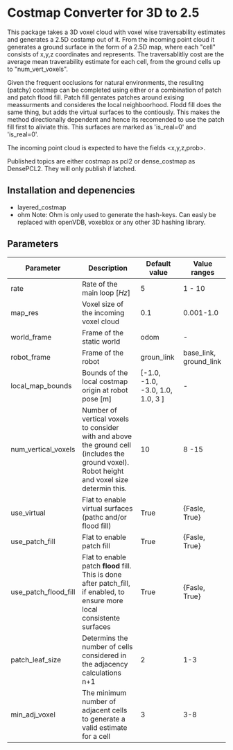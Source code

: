 # Costmap Converter for 3D to 2.5 

This package takes a 3D voxel cloud with voxel wise traversability estimates and generates a 2.5D costamp out of it. From the incoming point cloud it generates a ground surface in the form of a 2.5D map, where each "cell" consists of x,y,z coordinates and represents. The traversablitliy cost are the average mean traverability estimate for each cell, from the ground cells up to "num_vert_voxels".

Given the frequent occlusions for natural environments, the resulitng (patchy) costmap can be completed using either or a combination of patch and patch flood fill. Patch fill genrates patches around exising meassurments and consideres the local neighboorhood. Flodd fill does the same thing, but adds the virtual surfaces to the contiously. This makes the method directionally dependent and hence its recomended to use the patch fill first to aliviate this. This surfaces are marked as 'is_real=0' and 'is_real=0'.

The incoming point cloud is expected to have the fields <x,y,z,prob>. 

Published topics are either costmap as pcl2 or dense_costmap as DensePCL2. They will only publish if latched. 

## Installation and depenencies
- layered_costmap
- ohm
Note: Ohm is only used to generate the hash-keys. Can easly be replaced with openVDB, voxeblox or any other 3D hashing library.

## Parameters

| Parameter | Description | Default value | Value ranges | 
| -------- | ------- |  -------- | ------- |
|  rate | Rate of the main loop $[Hz]$ | 5  | 1 - 10 |
| map_res | Voxel size of the incoming voxel cloud | 0.1 | 0.001-1.0 |
| world_frame | Frame of the static world | odom | - |
| robot_frame | Frame of the robot | groun_link | base_link, ground_link |
| local_map_bounds | Bounds of the local costmap origin at robot pose [m]| [-1.0, -1.0, -3.0, 1.0, 1.0, 3 ] | - |
| num_vertical_voxels | Number of vertical voxels to consider with and above the ground cell (includes the ground voxel). Robot height and voxel size determin this. | 10 | 8 -15 |
| use_virtual | Flat to enable virtual surfaces (pathc and/or flood fill) | True | {Fasle, True} |
| use_patch_fill | Flat to enable patch fill | True | {Fasle, True} |
| use_patch_flood_fill | Flat to enable patch **flood** fill. This is done after patch_fill, if enabled, to ensure more local consistente surfaces | True | {Fasle, True} |
| patch_leaf_size | Determins the number of cells considered in the adjacency calculations n+1 | 2 | 1-3 |
| min_adj_voxel | The minimum number of adjacent cells to generate a valid estimate for a cell | 3 | 3-8 | 
